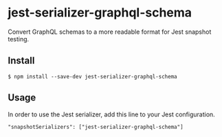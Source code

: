 # jest-serializer-graphql-schema

Convert GraphQL schemas to a more readable format for Jest snapshot testing.

## Install

`$ npm install --save-dev jest-serializer-graphql-schema`

## Usage

In order to use the Jest serializer, add this line to your Jest configuration.

`"snapshotSerializers": ["jest-serializer-graphql-schema"]`

